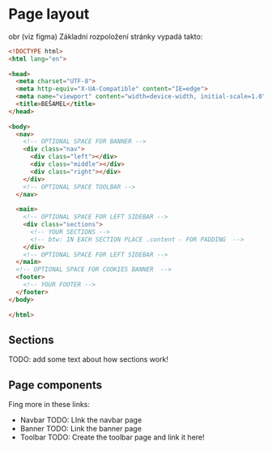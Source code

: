 # Page layout
obr (viz figma)
Základní rozpoložení stránky vypadá takto:
``` html
<!DOCTYPE html>
<html lang="en">
  
<head>
  <meta charset="UTF-8">
  <meta http-equiv="X-UA-Compatible" content="IE=edge">
  <meta name="viewport" content="width=device-width, initial-scale=1.0">
  <title>BEŠAMEL</title>
</head>
  
<body>
  <nav>
    <!-- OPTIONAL SPACE FOR BANNER -->
    <div class="nav">
      <div class="left"></div>
      <div class="middle"></div>
      <div class="right"></div>
    </div>
    <!-- OPTIONAL SPACE TOOLBAR -->
  </nav>
  
  <main>
    <!-- OPTIONAL SPACE FOR LEFT SIDEBAR -->
    <div class="sections">
      <!-- YOUR SECTIONS -->
      <!-- btw: IN EACH SECTION PLACE .content - FOR PADDING  -->
    </div>
    <!-- OPTIONAL SPACE FOR LEFT SIDEBAR -->
  </main>
  <!-- OPTIONAL SPACE FOR COOKIES BANNER  -->
  <footer>
    <!-- YOUR FOOTER -->
  </footer>
</body>
  
</html>
```

## Sections
TODO: add some text about how sections work!

## Page components
Fing more in these links:
* Navbar TODO: LInk the navbar page
* Banner TODO: Link the banner page
* Toolbar TODO: Create the toolbar page and link it here!


